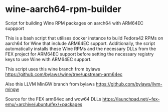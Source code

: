 # wine-aarch64-rpm-builder
Script for building Wine RPM packages on aarch64 with ARM64EC suppport


This is a bash script that utilises docker instance to build Fedora42 RPMs on aarch64 for Wine that include ARM64EC support.
Additionally, the script automatically installs these Wine RPMs and the necessary DLLs from the FEX project for ARM64EC support before setting the necessary registry keys to use Wine with ARM64EC support.

This script uses this wine branch from bylaws https://github.com/bylaws/wine/tree/upstream-arm64ec

Also this LLVM MinGW branch from bylaws https://github.com/bylaws/llvm-mingw

Source for the FEX arm64ec and wow64 DLLs https://launchpad.net/~fex-emu/+archive/ubuntu/fex/+packages
